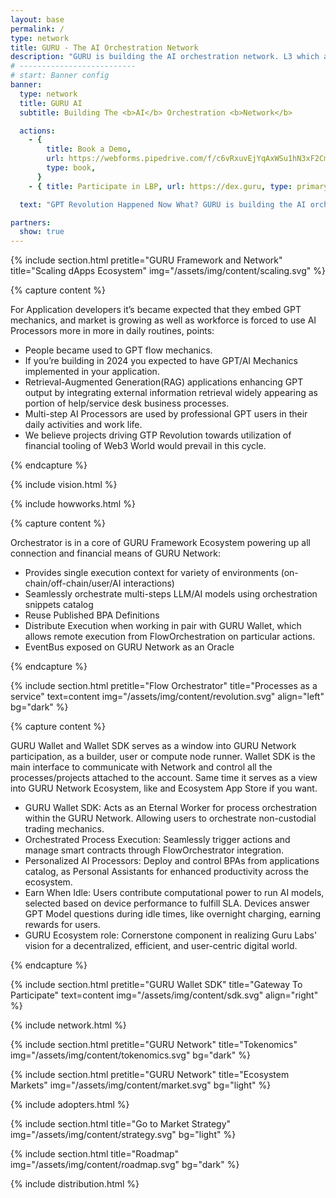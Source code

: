 ```yaml
---
layout: base
permalink: /
type: network
title: GURU - The AI Orchestration Network
description: "GURU is building the AI orchestration network. L3 which allows dApps to natively embed orchestrated AI Agents and earn Network participant rewards."
# --------------------------
# start: Banner config
banner:
  type: network
  title: GURU AI
  subtitle: Building The <b>AI</b> Orchestration <b>Network</b>

  actions:
    - {
        title: Book a Demo,
        url: https://webforms.pipedrive.com/f/c6vRxuvEjYqAxWSu1hN3xF2Cm5KyUtB66yKiko2wxKvPIs2J5R6mPJUV3oMdjnoHpF,
        type: book,
      }
    - { title: Participate in LBP, url: https://dex.guru, type: primary }

  text: "GPT Revolution Happened Now What? GURU is building the AI orchestration network. L3 which allows dApps to natively embed orchestrated AI Agents and earn Network participant rewards. Ecosystem incentives and coordinates different parties to run autonomous agents and compute nodes independently and creates markets for them."

partners:
  show: true
---
```


{% include section.html pretitle="GURU Framework and Network" title="Scaling dApps Ecosystem" img="/assets/img/content/scaling.svg" %}

<!-- REVOLUTION SECTION -->

{% capture content %}

For Application developers it’s became expected that they embed GPT mechanics, and market is growing as well as workforce is forced to use AI Processors more in more in daily routines, points:

- People became used to GPT flow mechanics.
- If you’re building in 2024 you expected to have GPT/AI Mechanics implemented in your application.
- Retrieval-Augmented Generation(RAG) applications enhancing GPT output by integrating external information retrieval widely appearing as portion of help/service desk business processes.
- Multi-step AI Processors are used by professional GPT users in their daily activities and work life.
- We believe projects driving GTP Revolution towards utilization of financial tooling of Web3 World would prevail in this cycle.

{% endcapture %}

<!-- /  {% include section.html pretitle="GPT Revolution" title="Happened Now What?" text=content  img="/assets/img/content/revolution.svg" align="left" bg="light" animate=true %} -->

<!-- / REVOLUTION SECTION -->

{% include vision.html %}

{% include howworks.html %}

<!-- ORCHESTRATOR SECTION -->

{% capture content %}

Orchestrator is in a core of GURU Framework Ecosystem powering up all connection and financial means of GURU Network:

- Provides single execution context for variety of environments (on-chain/off-chain/user/AI interactions)
- Seamlessly orchestrate multi-steps LLM/AI models using orchestration snippets catalog
- Reuse Published BPA Definitions
- Distribute Execution when working in pair with GURU Wallet, which allows remote execution from FlowOrchestration on particular actions.
- EventBus exposed on GURU Network as an Oracle

{% endcapture %}

{% include section.html pretitle="Flow Orchestrator" title="Processes as a service" text=content  img="/assets/img/content/revolution.svg" align="left" bg="dark" %}

<!-- / ORCHESTRATOR SECTION -->

<!-- SDK SECTION -->

{% capture content %}

GURU Wallet and Wallet SDK serves as a window into GURU Network participation, as a builder, user or compute node runner. Wallet SDK is the main interface to communicate with Network and control all the processes/projects attached to the account. Same time it serves as a view into GURU Network Ecosystem, like and Ecosystem App Store if you want.

- GURU Wallet SDK: Acts as an Eternal Worker for process orchestration within the GURU Network. Allowing users to orchestrate non-custodial trading mechanics.
- Orchestrated Process Execution: Seamlessly trigger actions and manage smart contracts through FlowOrchestrator integration.
- Personalized AI Processors: Deploy and control BPAs from applications catalog, as Personal Assistants for enhanced productivity across the ecosystem.
- Earn When Idle: Users contribute computational power to run AI models, selected based on device performance to fulfill SLA. Devices answer GPT Model questions during idle times, like overnight charging, earning rewards for users.
- GURU Ecosystem role: Cornerstone component in realizing Guru Labs' vision for a decentralized, efficient, and user-centric digital world.

{% endcapture %}

{% include section.html pretitle="GURU Wallet SDK" title="Gateway To Participate" text=content img="/assets/img/content/sdk.svg" align="right"  %}

<!-- / SDK SECTION -->

{% include network.html  %}

{% include section.html pretitle="GURU Network" title="Tokenomics" img="/assets/img/content/tokenomics.svg" bg="dark" %}

{% include section.html pretitle="GURU Network" title="Ecosystem Markets" img="/assets/img/content/market.svg" bg="light" %}

{% include adopters.html %}

{% include section.html title="Go to Market Strategy" img="/assets/img/content/strategy.svg" bg="light" %}

{% include section.html title="Roadmap" img="/assets/img/content/roadmap.svg" bg="dark"  %}

{% include distribution.html  %}
